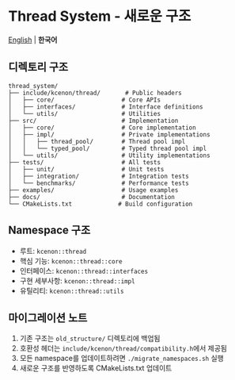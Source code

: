 # Thread System - 새로운 구조

[English](STRUCTURE.md) | **한국어**

## 디렉토리 구조

```
thread_system/
├── include/kcenon/thread/       # Public headers
│   ├── core/                   # Core APIs
│   ├── interfaces/             # Interface definitions
│   └── utils/                  # Utilities
├── src/                        # Implementation
│   ├── core/                   # Core implementation
│   ├── impl/                   # Private implementations
│   │   ├── thread_pool/        # Thread pool impl
│   │   └── typed_pool/         # Typed thread pool impl
│   └── utils/                  # Utility implementations
├── tests/                      # All tests
│   ├── unit/                   # Unit tests
│   ├── integration/            # Integration tests
│   └── benchmarks/             # Performance tests
├── examples/                   # Usage examples
├── docs/                       # Documentation
└── CMakeLists.txt             # Build configuration
```

## Namespace 구조

- 루트: `kcenon::thread`
- 핵심 기능: `kcenon::thread::core`
- 인터페이스: `kcenon::thread::interfaces`
- 구현 세부사항: `kcenon::thread::impl`
- 유틸리티: `kcenon::thread::utils`

## 마이그레이션 노트

1. 기존 구조는 `old_structure/` 디렉토리에 백업됨
2. 호환성 헤더는 `include/kcenon/thread/compatibility.h`에서 제공됨
3. 모든 namespace를 업데이트하려면 `./migrate_namespaces.sh` 실행
4. 새로운 구조를 반영하도록 CMakeLists.txt 업데이트
